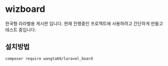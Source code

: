 # wizboard

한국형 라라벨용 게시판 입니다. 
현재 진행중인 프로젝트에 사용하려고 간단하게 만들고 테스트 중입니다.


## 설치방법
```
composer require wangta69/laravel_board
```


